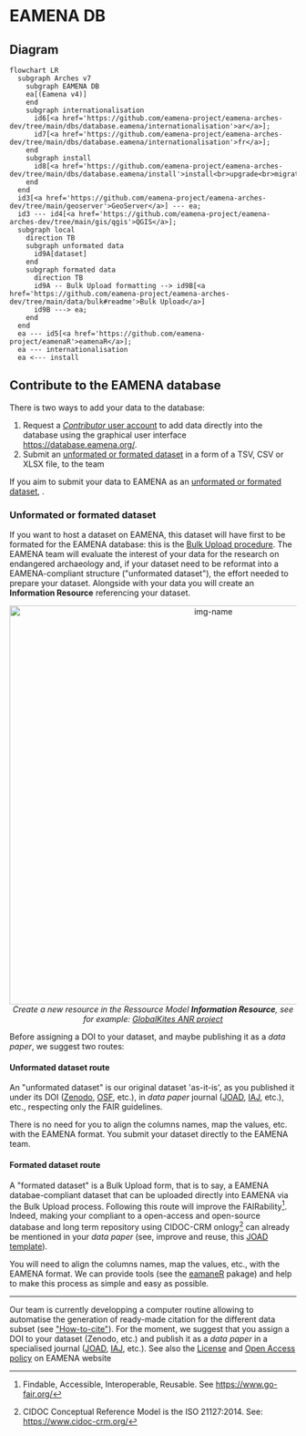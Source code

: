 # EAMENA DB

## Diagram

```mermaid
flowchart LR
  subgraph Arches v7
    subgraph EAMENA DB
    ea[(Eamena v4)]
    end
    subgraph internationalisation
      id6[<a href='https://github.com/eamena-project/eamena-arches-dev/tree/main/dbs/database.eamena/internationalisation'>ar</a>];
      id7[<a href='https://github.com/eamena-project/eamena-arches-dev/tree/main/dbs/database.eamena/internationalisation'>fr</a>];
    end 
    subgraph install
      id8[<a href='https://github.com/eamena-project/eamena-arches-dev/tree/main/dbs/database.eamena/install'>install<br>upgrade<br>migrate</a>];
    end 
  end
  id3[<a href='https://github.com/eamena-project/eamena-arches-dev/tree/main/geoserver'>GeoServer</a>] --- ea;
  id3 --- id4[<a href='https://github.com/eamena-project/eamena-arches-dev/tree/main/gis/qgis'>QGIS</a>];
  subgraph local
    direction TB
    subgraph unformated data
      id9A[dataset]
    end
    subgraph formated data
      direction TB
      id9A -- Bulk Upload formatting --> id9B[<a href='https://github.com/eamena-project/eamena-arches-dev/tree/main/data/bulk#readme'>Bulk Upload</a>]
      id9B ---> ea;
    end
  end
  ea --- id5[<a href='https://github.com/eamena-project/eamenaR'>eamenaR</a>];
  ea --- internationalisation
  ea <--- install
```

## Contribute to the EAMENA database

There is two ways to add your data to the database:

1. Request a [*Contributor* user account](https://eamena.web.ox.ac.uk/open-access-policy#user-contributor) to add data directly into the database using the graphical user interface <https://database.eamena.org/>.
2. Submit an [unformated or formated dataset](#unformated-or-formated-dataset) in a form of a TSV, CSV or XLSX file, to the team

If you aim to submit your data to EAMENA as an [unformated or formated dataset](#unformated-or-formated-dataset), .

### Unformated or formated dataset

If you want to host a dataset on EAMENA, this dataset will have first to be formated for the EAMENA database: this is the [Bulk Upload procedure](https://github.com/eamena-project/eamena-arches-dev/tree/main/data/bulk#readme). The EAMENA team will evaluate the interest of your data for the research on endangered archaeology and, if your dataset need to be reformat into a EAMENA-compliant structure ("unformated dataset"), the effort needed to prepare your dataset.
Alongside with your data you will create an **Information Resource** referencing your dataset. 

<p align="center">
  <img alt="img-name" src="../www/arches-ea-v4-rm.png" width="700">
  <br>
    <em>Create a new resource in the Ressource Model <b>Information Resource</b>, see for example: <a href = "https://github.com/eamena-project/eamena-arches-dev/blob/main/www/arches-ea-v4-rm-ir-ex2.pdf">GlobalKites ANR project</a></em>
</p>

Before assigning a DOI to your dataset, and maybe publishing it as a *data paper*, we suggest two routes:

#### **Unformated dataset** route

An "unformated dataset" is our original dataset 'as-it-is', as you published it under its DOI ([Zenodo](https://zenodo.org/), [OSF](https://help.osf.io/article/220-create-dois), etc.), in *data paper* journal ([JOAD](https://openarchaeologydata.metajnl.com/), [IAJ](https://archaeologydataservice.ac.uk/about/the-internet-archaeology-journal/), etc.), etc., respecting only the FAIR guidelines. 

There is no need for you to align the columns names, map the values, etc. with the EAMENA format. You submit your dataset directly to the EAMENA team. 

#### **Formated dataset** route

A "formated dataset" is a Bulk Upload form, that is to say, a EAMENA databae-compliant dataset that can be uploaded directly into EAMENA via the Bulk Upload process. Following this route will improve the FAIRability[^1]. Indeed, making your compliant to a open-access and open-source database and long term repository using CIDOC-CRM onlogy[^2] can already be mentioned in your *data paper* (see, improve and reuse, this [JOAD template](https://github.com/eamena-project/eamena-arches-dev/blob/main/data/bibref/templates/template_joad.md)).

You will need to align the columns names, map the values, etc., with the EAMENA format. We can provide tools (see the [eamaneR](https://github.com/eamena-project/eamenaR#bu) pakage) and help to make this process as simple and easy as possible.

---

Our team is currently developping a computer routine allowing to automatise the generation of ready-made citation for the different data subset (see ["How-to-cite"](https://github.com/eamena-project/eamena-arches-dev/tree/main/data/bibref#readme)). For the moment, we suggest that you assign a DOI to your dataset (Zenodo, etc.) and publish it as a *data paper* in a specialised journal ([JOAD](https://openarchaeologydata.metajnl.com/), [IAJ](https://archaeologydataservice.ac.uk/about/the-internet-archaeology-journal/), etc.). See also the [License](https://eamena.org/database#data-use) and [Open Access policy](https://eamena.org/open-access-policy) on EAMENA website


[^1]: Findable, Accessible, Interoperable, Reusable. See <https://www.go-fair.org/>
[^2]: CIDOC Conceptual Reference Model is the ISO 21127:2014. See: <https://www.cidoc-crm.org/>

